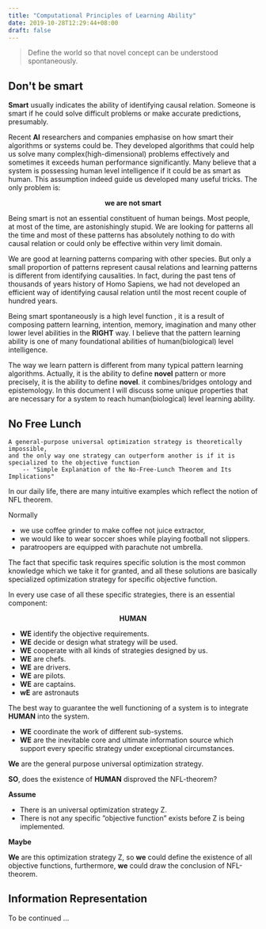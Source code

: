 ```yaml
---
title: "Computational Principles of Learning Ability"
date: 2019-10-28T12:29:44+08:00
draft: false
---
```


> Define the world so that novel concept can be understood spontaneously.

## Don't be smart 
 **Smart** usually indicates the ability of identifying causal relation. Someone is smart if he could solve difficult problems or make accurate predictions, presumably. 
 
Recent **AI** researchers and companies emphasise on how smart their algorithms or systems could be. They developed algorithms that could help us solve many complex(high-dimensional) problems effectively and sometimes it exceeds human performance significantly. Many believe that a system is possessing human level intelligence if it could be as smart as human. This assumption indeed guide us developed many useful tricks. The only problem is: 
<p style="text-align: center;"> <b>we are not smart</b> </p>
Being smart is not an essential constituent of human beings. Most people, at most of the time, are astonishingly stupid. We are looking for patterns all the time and most of these patterns has absolutely nothing to do with causal relation or could only be effective within very limit domain.


We are good at learning patterns comparing with other species. But only a small proportion of patterns represent causal relations and learning patterns is different from identifying causalities. In fact, during the past tens of thousands of years history of Homo Sapiens, we had not developed an efficient way of identifying causal relation until the most recent couple of hundred years.

Being smart spontaneously is a high level function , it is a result of composing pattern learning, intention, memory, imagination and many other lower level abilities in the **RIGHT** way. I believe that the pattern learning ability is one of many foundational abilities of human(biological) level intelligence.

The way we learn pattern is different from many typical pattern learning algorithms. Actually, it is the ability to define **novel** pattern or more precisely, it is the ability to define **novel**. it combines/bridges ontology and epistemology.  In this document I will discuss some unique properties that are necessary for a system to reach human(biological) level learning ability.

## No Free Lunch
```
A general-purpose universal optimization strategy is theoretically impossible,
and the only way one strategy can outperform another is if it is specialized to the objective function 
    -- "Simple Explanation of the No-Free-Lunch Theorem and Its Implications"
```
In our daily life, there are many intuitive examples which reflect the notion of NFL theorem. 

Normally

- we use coffee grinder to make coffee not juice extractor,
- we would like to wear soccer shoes while playing football not slippers.
- paratroopers are equipped with parachute not umbrella.
  
The fact that specific task requires specific solution is the most common knowledge which we take it for granted, and all these solutions are basically specialized optimization strategy for specific objective function.

In every use case of all these specific strategies, there is an essential component:

<p style="text-align: center;"> <b>  HUMAN </b></p>

- **WE** identify the objective requirements.
- **WE** decide or design what strategy will be used.
- **WE** cooperate with all kinds of strategies designed by us. 
- **WE** are chefs.
- **WE** are drivers.
- **WE** are pilots.
- **WE** are captains.
- **wE** are astronauts
  
The best way to guarantee the well functioning of a system is to integrate **HUMAN** into the system.
   - **WE** coordinate the work of different sub-systems.
   - **WE** are the inevitable core and ultimate information source which support every specific strategy under exceptional circumstances.

**We** are the general purpose universal optimization strategy.


**SO**, does the existence of **HUMAN** disproved the NFL-theorem?

**Assume** 

- There is an universal optimization strategy Z. 
- There is not any specific ”objective function” exists
before Z is being implemented.

**Maybe**

**We** are this optimization strategy Z, so **we** could define the existence of all objective functions, furthermore, **we** could draw the conclusion of NFL-theorem.

## Information Representation
To be continued ...